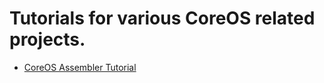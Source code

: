 # Tutorials for various CoreOS related projects.

- [CoreOS Assembler Tutorial](coreos-assembler/README.md)
